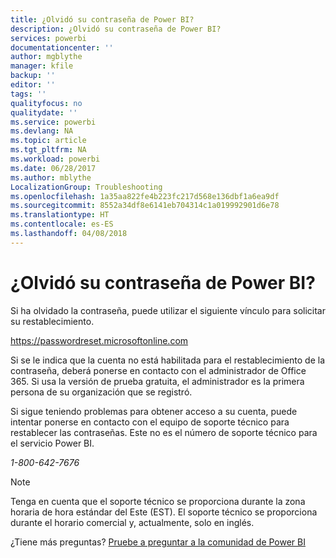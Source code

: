 ```yaml
---
title: ¿Olvidó su contraseña de Power BI?
description: ¿Olvidó su contraseña de Power BI?
services: powerbi
documentationcenter: ''
author: mgblythe
manager: kfile
backup: ''
editor: ''
tags: ''
qualityfocus: no
qualitydate: ''
ms.service: powerbi
ms.devlang: NA
ms.topic: article
ms.tgt_pltfrm: NA
ms.workload: powerbi
ms.date: 06/28/2017
ms.author: mblythe
LocalizationGroup: Troubleshooting
ms.openlocfilehash: 1a35aa822fe4b223fc217d568e136dbf1a6ea9df
ms.sourcegitcommit: 8552a34df8e6141eb704314c1a019992901d6e78
ms.translationtype: HT
ms.contentlocale: es-ES
ms.lasthandoff: 04/08/2018
---
```

# <a name="forgot-your-password-for-power-bi"></a>¿Olvidó su contraseña de Power BI?
Si ha olvidado la contraseña, puede utilizar el siguiente vínculo para solicitar su restablecimiento.

<https://passwordreset.microsoftonline.com>

Si se le indica que la cuenta no está habilitada para el restablecimiento de la contraseña, deberá ponerse en contacto con el administrador de Office 365. Si usa la versión de prueba gratuita, el administrador es la primera persona de su organización que se registró.

Si sigue teniendo problemas para obtener acceso a su cuenta, puede intentar ponerse en contacto con el equipo de soporte técnico para restablecer las contraseñas. Este no es el número de soporte técnico para el servicio Power BI.

*1-800-642-7676*

> [!NOTE]
> Tenga en cuenta que el soporte técnico se proporciona durante la zona horaria de hora estándar del Este (EST). El soporte técnico se proporciona durante el horario comercial y, actualmente, solo en inglés.
> 
> 

¿Tiene más preguntas? [Pruebe a preguntar a la comunidad de Power BI](http://community.powerbi.com/)

